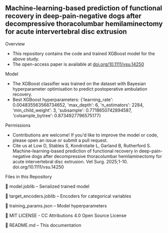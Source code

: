 ## Machine-learning-based prediction of functional recovery in deep-pain-negative dogs after decompressive thoracolumbar hemilaminectomy for acute intervertebral disc extrusion
Overview
* This repository contains the code and trained XGBoost model for the above study.
* The open-access paper is available at [doi.org/10.1111/vsu.14250](https://doi.org/10.1111/vsu.14250)

Model

* The XGBoost classifier was trained on the dataset with Bayesian hyperparameter optimisation to predict postoperative ambulation recovery.
* Best XGBoost hyperparameters: {'learning_rate': 0.004835563568734652,
'max_depth': 6, 'n_estimators': 2284, 'min_child_weight': 3,
'subsample': 0.7718650742894587, 'colsample_bytree':
0.8734927796575177}

Permissions
* Contributions are welcome! If you'd like to improve the model or code, please open an issue or submit a pull request.
* Cite us at Low D, Stables S, Kondrotaite L, Garland B, Rutherford S. Machine-learning-based prediction of functional recovery in deep-pain-negative dogs after decompressive thoracolumbar hemilaminectomy for acute intervertebral disc extrusion. Vet Surg. 2025;1-10. doi.org/10.1111/vsu.14250

Files in this Repository

📂 model.joblib – Serialized trained model

📂 target_encoders.joblib – Encoders for categorical variables

📂 training_params.json – Model hyperparameters

📂 MIT LICENSE - CC Attributions 4.0 Open Source License

📂 README.md – This documentation

